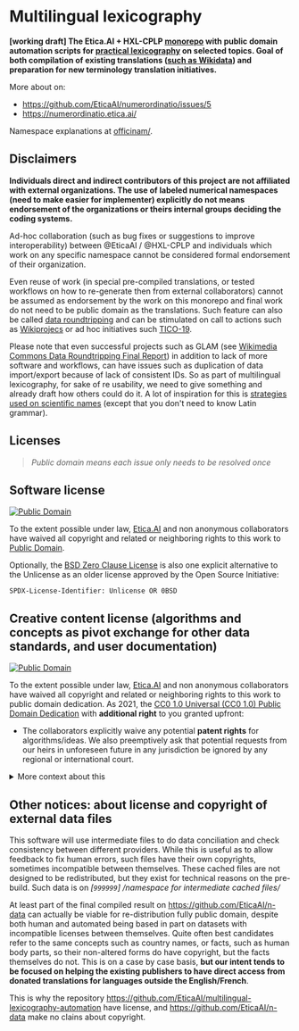 # Multilingual lexicography
**[working draft] The Etica.AI + HXL-CPLP [monorepo](https://en.wikipedia.org/wiki/Monorepo) with public domain automation scripts for [practical lexicography](https://en.wikipedia.org/wiki/Lexicography) on selected topics. Goal of both compilation of existing translations ([such as Wikidata](https://www.wikidata.org/wiki/Wikidata:Licensing)) and preparation for new terminology translation initiatives.**

More about on:
- https://github.com/EticaAI/numerordinatio/issues/5
- https://numerordinatio.etica.ai/

Namespace explanations at [officinam/](officinam/).

## Disclaimers

**Individuals direct and indirect contributors of this project are not affiliated with external organizations. The use of labeled numerical namespaces (need to make easier for implementer) explicitly do not means endorsement of the organizations or theirs internal groups deciding the coding systems.**

Ad-hoc collaboration (such as bug fixes or suggestions to improve interoperability) between @EticaAI / @HXL-CPLP and individuals which work on any specific namespace cannot be considered formal endorsement of their organization.

Even reuse of work (in special pre-compiled translations, or tested workflows on how to re-generate then from external collaborators) cannot be assumed as endorsement by the work on this monorepo and final work do not need to be public domain as the translations. Such feature can also be called [data roundtripping](https://diff.wikimedia.org/2019/12/13/data-roundtripping-a-new-frontier-for-glam-wiki-collaborations/) and can be stimulated on call to actions such as [Wikiprojecs](https://m.wikidata.org/wiki/Wikidata:WikiProjects) or ad hoc initiatives such [TICO-19](https://tico-19.github.io/).

Please note that even successful projects such as GLAM (see [Wikimedia Commons Data Roundtripping Final Report](https://upload.wikimedia.org/wikipedia/commons/e/e8/Wikimedia_Commons_Data_Roundtripping_-_Final_report.pdf)) in addition to lack of more software and workflows, can have issues such as duplication of data import/export because of lack of consistent IDs. So as part of multilingual lexicography, for sake of re usability, we need to give something and already draft how others could do it. A lot of inspiration for this is [strategies used on scientific names](https://en.wikipedia.org/wiki/Scientific_name) (except that you don't need to know Latin grammar).

<!--
- https://www.wikidata.org/wiki/Wikidata:Linked_open_data_workflow
- https://www.youtube.com/watch?v=VOO8IS73Cq0&t=19473s
- praeparatio-ex-codex
  - (...)
- dictionaria-specificis
  - dictiōnāria specificīs; /specific group of dictionaries/@eng-Latn
- reconciliātiō de verba
  - reconciliātiō, f, s, (Nominative) https://en.wiktionary.org/wiki/reconciliatio#Latin
  - reconciliātiōnibus, f, pl, (Dative) https://en.wiktionary.org/wiki/reconciliatio#Latin
  - verba, n, pl, (Nominative) https://en.wiktionary.org/wiki/verbum#Latin
- reconciliātiō ergā verba
 - ergā (+ accusative) https://en.wiktionary.org/wiki/erga#Latin
 - verba, n, pl, (accussative)
 - reconciliātiō, f, s, (Nominative) https://en.wiktionary.org/wiki/reconciliatio#Latin
-->

## Licenses

> _Public domain means each issue only needs to be resolved once_

## Software license

[![Public Domain](https://i.creativecommons.org/p/zero/1.0/88x31.png)](UNLICENSE)

To the extent possible under law, [Etica.AI](https://github.com/EticaAI)
and non anonymous collaborators have waived all copyright and related or
neighboring rights to this work to [Public Domain](UNLICENSE).

Optionally, the [BSD Zero Clause License](https://spdx.org/licenses/0BSD.html)
is also one explicit alternative to the Unlicense as an older license approved
by the Open Source Initiative:

`SPDX-License-Identifier: Unlicense OR 0BSD`

## Creative content license (algorithms and concepts as pivot exchange for other data standards, and user documentation)

[![Public Domain](https://i.creativecommons.org/p/zero/1.0/88x31.png)](UNLICENSE)

To the extent possible under law, [Etica.AI](https://github.com/EticaAI)
and non anonymous collaborators have waived all copyright and related or
neighboring rights to this work to public domain dedication. As 2021, the
[CC0 1.0 Universal (CC0 1.0) Public Domain Dedication](https://creativecommons.org/publicdomain/zero/1.0/)
with **additional right** to you granted upfront:

- The collaborators explicitly waive any potential **patent rights** for
  algorithms/ideas. We also preemptively ask that potential requests from our
  heirs in unforeseen future in any jurisdiction be ignored by any regional or
  international court.

<details>
<summary>More context about this</summary>

This different license for creative content is mostly for lawyers who would
complain about use of Unlicense for creative content. More context (from the
point of open source) on waiving patent rigths explicitly (since no better license for
creative content do exist) is here: <https://opensource.org/faq#cc-zero>.

There is no interest by ourselves to do _patent troll_ (for monetary gain)
or allow abuse copyrights (to enforce companies, organizations, o
governments) even if:

- we directly strongly disagree
- some entity try to use us as proxy to enforce us some sort of boycott to any
  other entity.

Note that data exchange on humanitarian context, even outside global-like
war-time, already is quite complex and the need of accurate linguistic content
conversion still even more critical to not have know errors. While the idea of
stories behind cases like the "_黙殺_" ("_mokusatsu_") are disputable, the
modern tooling to deal with multilingual terminology (including used to
create dictionaries) is prone to human error.

</details>

## Other notices: about license and copyright of external data files

This software will use intermediate files to do data conciliation and check consistency between different providers. While this is useful as to allow feedback to fix human errors, such files have their own copyrights, sometimes incompatible between themselves. These cached files are not designed to be redistributed, but they exist for technical reasons on the pre-build. Such data is on _[`999999`] /namespace for intermediate cached files/_

At least part of the final compiled result on https://github.com/EticaAI/n-data can actually be viable for re-distribution fully public domain, despite both human and automated being based in part on datasets with incompatible licenses between themselves. Quite often best candidates refer to the same concepts such as country names, or facts, such as human body parts, so their non-altered forms do have copyright, but the facts themselves do not. This is on a case by case basis, **but our intent tends to be focused on helping the existing publishers to have direct access from donated translations for languages outside the English/French**.

This is why the repository https://github.com/EticaAI/multilingual-lexicography-automation have license, and https://github.com/EticaAI/n-data make no clains about copyright.